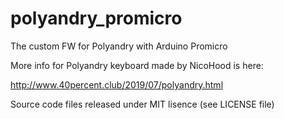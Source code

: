 # polyandry_promicro
The custom FW for Polyandry with Arduino Promicro

More info for Polyandry keyboard made by NicoHood is here:

http://www.40percent.club/2019/07/polyandry.html

Source code files released under MIT lisence (see LICENSE file)
